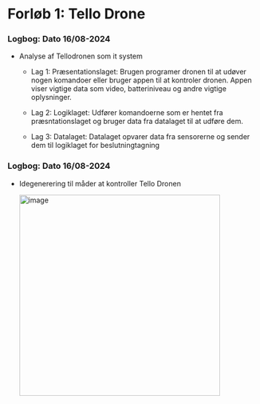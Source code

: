 # Forløb 1: Tello Drone

### Logbog: Dato 16/08-2024

- Analyse af Tellodronen som it system

  - Lag 1: Præsentationslaget:
    Brugen programer dronen til at udøver nogen komandoer eller bruger appen til at kontroler dronen. Appen viser vigtige data som video, batteriniveau og andre vigtige oplysninger.

  - Lag 2: Logiklaget:
    Udfører komandoerne som er hentet fra præsntationslaget og bruger data fra datalaget til at udføre dem.

  - Lag 3: Datalaget:
    Datalaget opvarer data fra sensorerne og sender dem til logiklaget for beslutningtagning

### Logbog: Dato 16/08-2024

- Idegenerering til måder at kontroller Tello Dronen

  <img width="402" alt="image" src="https://github.com/user-attachments/assets/d80f5738-79ce-4608-b760-894bee526594">
  

